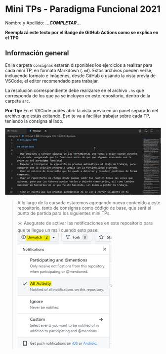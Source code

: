 # Mini TPs - Paradigma Funcional 2021

Nombre y Apellido: ***...COMPLETAR...***

**Reemplazá este texto por el Badge de GitHub Actions como se explica en el TP0**

## Información general

En la carpeta `consignas` estarán disponibles los ejercicios a realizar para cada mini TP, en formato Markdown (`.md`). Estos archivos pueden verse, incluyendo formato e imágenes, desde GitHub o usando la vista previa de VSCode, el editor recomendado para trabajar.

La resolución correspondiente debe realizarse en el archivo `.hs` que corresponda de los que ya se incluyen en este repositorio, dentro de la carpeta `src`.

**Pro-Tip:** En el VSCode podés abrir la vista previa en un panel separado del archivo que estás editando. Eso te va a facilitar trabajar sobre cada TP, teniendo la consigna al lado.

![VSCode Vista Previa](consignas/imagenes/vscode-preview-md.gif)

> A lo largo de la cursada estaremos agregando nuevo contenido a este repositorio, tanto de consignas como código de base, que será el punto de partida para los siguientes mini TPs.
>
> :envelope: Asegurate de activar las notificaciones en este repositorio para que te llegue un mail cuando esto pase:
> ![Activar notificaciones](consignas/imagenes/github-watch.png)